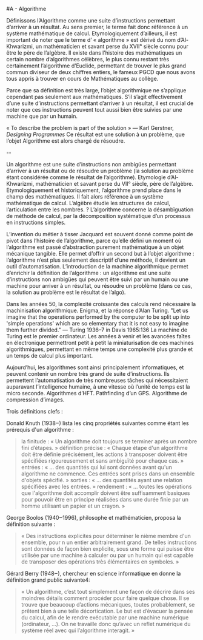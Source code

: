 #A - Algorithme


Définissons l’Algorithme comme une suite d’instructions permettant d’arriver à un résultat. Au sens premier, le terme fait donc référence à un système mathématique de calcul. Etymologiquement d’ailleurs, il est important de noter que le terme d’ « algorithme » est dérivé du nom d’Al-Khwarizmi, un mathématicien et savant perse du XVII° siècle connu pour être le père de l’algèbre.
Il existe dans l’histoire des mathématiques un certain nombre d’algorithmes célèbres, le plus connu restant très certainement l’algorithme d’Euclide, permettant de trouver le plus grand commun diviseur de deux chiffres entiers, le fameux PGCD que nous avons tous appris à trouver en cours de Mathématiques au collège.

Parce que sa définition est très large, l’objet algorithmique ne s’applique cependant pas seulement aux mathématiques. S’il s’agit effectivement d’une suite d’instructions permettant d’arriver à un résultat, il est crucial de noter que ces instructions peuvent tout aussi bien être suivies par une machine que par un humain. 

« To describe the problem is part of the solution » — Karl Gerstner, *Designing Programmes*
Ce résultat est une solution à un problème, que l’objet Algorithme est alors chargé de résoudre.


--

Un algorithme est une suite d’instructions non ambigües permettant d’arriver à un résultat ou de résoudre un problème (la solution au problème étant considérée comme le résultat de l’algorithme).
Etymologie d’Al-Khwarizmi, mathématicien et savant perse du VII° siècle, père de l’algèbre.
Etymologiquement et historiquement, l’algorithme prend place dans le champ des mathématiques.
Il fait alors référence à un système mathématique de calcul.
L’algèbre étudie les structures de calcul, l’articulation entre les nombres.
? L’algorithme concerne la désambïguation de méthode de calcul, par la décomposition systématique d’un processus en instructions simples.

L’invention du métier à tisser Jacquard est souvent donné comme point de pivot dans l’histoire de l’algorithme, parce qu’elle défini un moment où l’algorithme est passé d’abstraction purement mathématique à un objet mécanique tangible.
Elle permet d’offrir un second but à l’objet algorithme : l’algorithme n’est plus seulement descriptif d’une méthode, il devient un outil d’automatisation.
L’introduction de la machine algorithmique permet d’enrichir la définition de l’algorithme : un algorithme est une suite d’instructions non ambigües qui peuvent être suivi par un humain ou une machine pour arriver à un résultat, ou résoudre un problème (dans ce cas, la solution au problème est le résultat de l’algo).

Dans les années 50, la complexité croissante des calculs rend nécessaire la machinisation algorithmique.
Enigma, et la réponse d’Alan Turing.
"Let us imagine that the operations performed by the computer to be split up into 'simple operations' which are so elementary that it is not easy to imagine them further divided." — Turing 1936–7 in Davis 1965:136
La machine de Turing est le premier ordinateur. Les années à venir et les avancées faîtes en électronique permettront petit à petit la miniaturisation de ces machines algorithmiques, permettant en même temps une complexité plus grande et un temps de calcul plus important.

Aujourd’hui, les algorithmes sont ainsi principalement informatiques, et peuvent contenir un nombre très grand de suite d’instructions.
Ils permettent l’automatisation de très nombreuses tâches qui nécessitaient auparavant l’intelligence humaine, à une vitesse où l’unité de temps est la micro seconde.
Algorithmes d’HFT.
Pathfinding d’un GPS.
Algorithme de compression d’images.

Trois définitions clefs :

Donald Knuth (1938‒) lista les cinq propriétés suivantes comme étant les prérequis d'un algorithme :
> la finitude : « Un algorithme doit toujours se terminer après un nombre fini d’étapes. »
> définition précise : « Chaque étape d'un algorithme doit être définie précisément, les actions à transposer doivent être spécifiées rigoureusement et sans ambiguïté pour chaque cas. »
> entrées : « … des quantités qui lui sont données avant qu'un algorithme ne commence. Ces entrées sont prises dans un ensemble d'objets spécifié. »
> sorties : « … des quantités ayant une relation spécifiées avec les entrées. »
> rendement : « … toutes les opérations que l'algorithme doit accomplir doivent être suffisamment basiques pour pouvoir être en principe réalisées dans une durée finie par un homme utilisant un papier et un crayon. »

George Boolos (1940‒1996), philosophe et mathématicien, proposa la définition suivante :
> « Des instructions explicites pour déterminer le nième membre d'un ensemble, pour n un entier arbitrairement grand. De telles instructions sont données de façon bien explicite, sous une forme qui puisse être utilisée par une machine à calculer ou par un humain qui est capable de transposer des opérations très élémentaires en symboles. »

Gérard Berry (1948‒), chercheur en science informatique en donne la définition grand public suivante4:
> « Un algorithme, c’est tout simplement une façon de décrire dans ses moindres détails comment procéder pour faire quelque chose. Il se trouve que beaucoup d’actions mécaniques, toutes probablement, se prêtent bien à une telle décortication. Le but est d’évacuer la pensée du calcul, afin de le rendre exécutable par une machine numérique (ordinateur, …). On ne travaille donc qu’avec un reflet numérique du système réel avec qui l’algorithme interagit. »